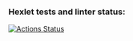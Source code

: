 ### Hexlet tests and linter status:
[![Actions Status](https://github.com/hamsterTears/frontend-project-46/workflows/hexlet-check/badge.svg)](https://github.com/hamsterTears/frontend-project-46/actions)
